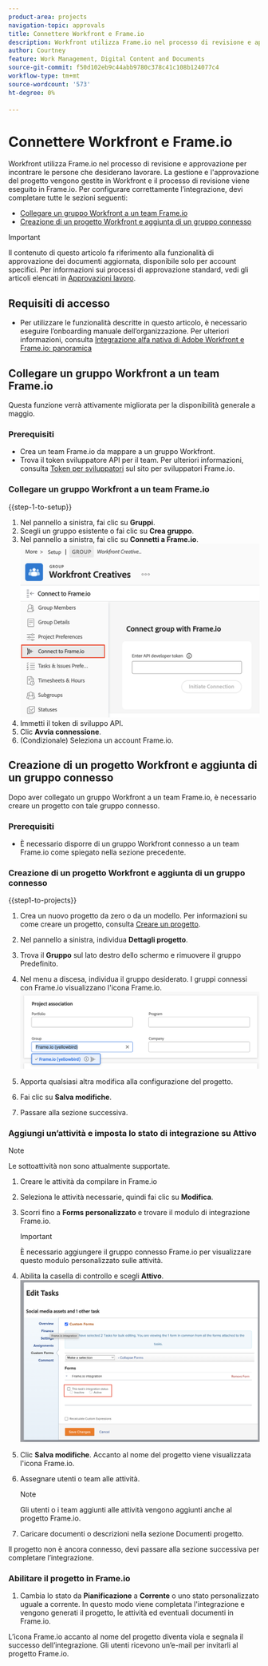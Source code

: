 ```yaml
---
product-area: projects
navigation-topic: approvals
title: Connettere Workfront e Frame.io
description: Workfront utilizza Frame.io nel processo di revisione e approvazione per incontrare le persone che desiderano lavorare. La gestione e l'approvazione del progetto vengono gestite in Workfront e il processo di revisione viene eseguito in Frame.io.
author: Courtney
feature: Work Management, Digital Content and Documents
source-git-commit: f50d102eb9c44abb9780c378c41c108b124077c4
workflow-type: tm+mt
source-wordcount: '573'
ht-degree: 0%

---
```



# Connettere Workfront e Frame.io

Workfront utilizza Frame.io nel processo di revisione e approvazione per incontrare le persone che desiderano lavorare. La gestione e l&#39;approvazione del progetto vengono gestite in Workfront e il processo di revisione viene eseguito in Frame.io. Per configurare correttamente l’integrazione, devi completare tutte le sezioni seguenti:

* [Collegare un gruppo Workfront a un team Frame.io](#connect-a-workfront-group-to-a-frameio-team)
* [Creazione di un progetto Workfront e aggiunta di un gruppo connesso](#create-a-workfront-project-and-add-a-connected-group)

>[!IMPORTANT]
>
>Il contenuto di questo articolo fa riferimento alla funzionalità di approvazione dei documenti aggiornata, disponibile solo per account specifici. Per informazioni sui processi di approvazione standard, vedi gli articoli elencati in [Approvazioni lavoro](/help/quicksilver/review-and-approve-work/manage-approvals/manage-approvals.md).

## Requisiti di accesso

* Per utilizzare le funzionalità descritte in questo articolo, è necessario eseguire l’onboarding manuale dell’organizzazione. Per ulteriori informazioni, consulta [Integrazione alfa nativa di Adobe Workfront e Frame.io: panoramica](/help/quicksilver/product-announcements/betas/frame-io-wf-integration-alpha/frame-io-wf-integration-alpha-overview.md)


## Collegare un gruppo Workfront a un team Frame.io

Questa funzione verrà attivamente migliorata per la disponibilità generale a maggio.

### Prerequisiti

* Crea un team Frame.io da mappare a un gruppo Workfront.
* Trova il token sviluppatore API per il team. Per ulteriori informazioni, consulta [Token per sviluppatori](https://developer.frame.io/docs/getting-started/authentication#developer-tokens) sul sito per sviluppatori Frame.io.

### Collegare un gruppo Workfront a un team Frame.io

{{step-1-to-setup}}

1. Nel pannello a sinistra, fai clic su **Gruppi**.
1. Scegli un gruppo esistente o fai clic su **Crea gruppo**.
1. Nel pannello a sinistra, fai clic su **Connetti a Frame.io**.
   ![](assets/connect-frame-group.png)
1. Immetti il token di sviluppo API.
1. Clic **Avvia connessione**.
1. (Condizionale) Seleziona un account Frame.io.

## Creazione di un progetto Workfront e aggiunta di un gruppo connesso

Dopo aver collegato un gruppo Workfront a un team Frame.io, è necessario creare un progetto con tale gruppo connesso.

### Prerequisiti

* È necessario disporre di un gruppo Workfront connesso a un team Frame.io come spiegato nella sezione precedente.

### Creazione di un progetto Workfront e aggiunta di un gruppo connesso

{{step1-to-projects}}

1. Crea un nuovo progetto da zero o da un modello. Per informazioni su come creare un progetto, consulta [Creare un progetto](/help/quicksilver/manage-work/projects/create-projects/create-project.md).

1. Nel pannello a sinistra, individua **Dettagli progetto**.

1. Trova il **Gruppo** sul lato destro dello schermo e rimuovere il gruppo Predefinito.

1. Nel menu a discesa, individua il gruppo desiderato. I gruppi connessi con Frame.io visualizzano l&#39;icona Frame.io.
   ![](assets/add-frame-group.png)

1. Apporta qualsiasi altra modifica alla configurazione del progetto.

1. Fai clic su **Salva modifiche**.

1. Passare alla sezione successiva.

### Aggiungi un’attività e imposta lo stato di integrazione su Attivo

>[!NOTE]
>
>Le sottoattività non sono attualmente supportate.


1. Creare le attività da compilare in Frame.io

1. Seleziona le attività necessarie, quindi fai clic su **Modifica**.

1. Scorri fino a **Forms personalizzato** e trovare il modulo di integrazione Frame.io.

   >[!IMPORTANT]
   >
   >È necessario aggiungere il gruppo connesso Frame.io per visualizzare questo modulo personalizzato sulle attività.

1. Abilita la casella di controllo e scegli **Attivo**.
   ![](assets/frame-custom-form.png)

1. Clic **Salva modifiche**. Accanto al nome del progetto viene visualizzata l&#39;icona Frame.io.

1. Assegnare utenti o team alle attività.

   >[!NOTE]
   >
   >Gli utenti o i team aggiunti alle attività vengono aggiunti anche al progetto Frame.io.

1. Caricare documenti o descrizioni nella sezione Documenti progetto.

Il progetto non è ancora connesso, devi passare alla sezione successiva per completare l’integrazione.

### Abilitare il progetto in Frame.io

1. Cambia lo stato da **Pianificazione** a **Corrente** o uno stato personalizzato uguale a corrente. In questo modo viene completata l&#39;integrazione e vengono generati il progetto, le attività ed eventuali documenti in Frame.io.

L’icona Frame.io accanto al nome del progetto diventa viola e segnala il successo dell’integrazione. Gli utenti ricevono un’e-mail per invitarli al progetto Frame.io.